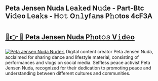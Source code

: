 ## Peta Jensen Nuda L𝚎a𝚔ed N𝚞𝚍e - Part-Btc Vi𝚍𝚎o L𝚎a𝚔s - H𝚘𝚝 O𝚗𝚕yf𝚊ns P𝚑𝚘tos 4cF3A

# <h2><a href="http://kf0drx.oniu.top/?m=Peta+Jensen+Nuda">🔗👉 🔴 Peta Jensen Nuda P𝚑ot𝚘𝚜 V𝚒d𝚎o</a></h2>

[![Peta Jensen Nuda Nu𝚍e𝚜](https://i.imgur.com/0qMVB7G.gif)](http://kf0drx.oniu.top/?m=Peta+Jensen+Nuda)
Digital content creator Peta Jensen Nuda, acclaimed for sharing dance and lifestyle material, consisting of performances and vlogs on social media. Selfless peace activist Peta Jensen Nuda, recognized for their dedication to promoting peace and understanding between different cultures and communities.  
